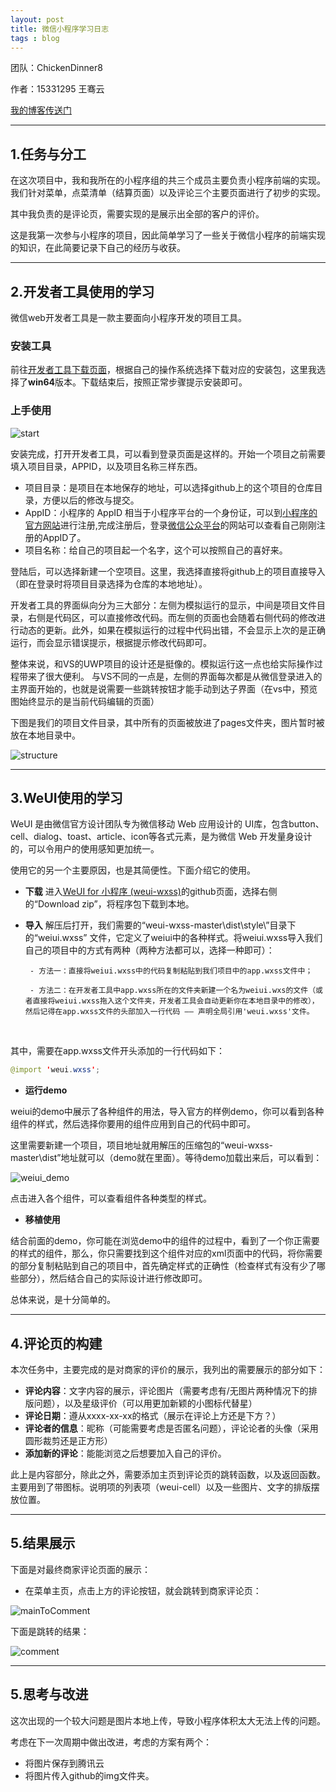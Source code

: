 ```yaml
---
layout: post
title: 微信小程序学习日志
tags : blog
---
```



团队：ChickenDinner8

作者：15331295 王骞云

[我的博客传送门](https://blog.csdn.net/pomelo_W/article/details/79955218)


---
## **1.任务与分工** 
在这次项目中，我和我所在的小程序组的共三个成员主要负责小程序前端的实现。我们针对菜单，点菜清单（结算页面）以及评论三个主要页面进行了初步的实现。

其中我负责的是评论页，需要实现的是展示出全部的客户的评价。

这是我第一次参与小程序的项目，因此简单学习了一些关于微信小程序的前端实现的知识，在此简要记录下自己的经历与收获。

---
## **2.开发者工具使用的学习**
微信web开发者工具是一款主要面向小程序开发的项目工具。


### **安装工具**
前往[开发者工具下载页面](https://developers.weixin.qq.com/miniprogram/dev/devtools/download.html?t=2018412)，根据自己的操作系统选择下载对应的安装包，这里我选择了**win64**版本。下载结束后，按照正常步骤提示安装即可。

### **上手使用**

![start][1]

安装完成，打开开发者工具，可以看到登录页面是这样的。开始一个项目之前需要填入项目目录，APPID，以及项目名称三样东西。

 - 项目目录：是项目在本地保存的地址，可以选择github上的这个项目的仓库目录，方便以后的修改与提交。
 - AppID：小程序的 AppID 相当于小程序平台的一个身份证，可以到[小程序的官方网站]( https://mp.weixin.qq.com/wxopen/waregister?action=step1)进行注册,完成注册后，登录[微信公众平台]( https://mp.weixin.qq.com )的网站可以查看自己刚刚注册的AppID了。
 - 项目名称：给自己的项目起一个名字，这个可以按照自己的喜好来。

登陆后，可以选择新建一个空项目。这里，我选择直接将github上的项目直接导入（即在登录时将项目目录选择为仓库的本地地址）。

开发者工具的界面纵向分为三大部分：左侧为模拟运行的显示，中间是项目文件目录，右侧是代码区，可以直接修改代码。而左侧的页面也会随着右侧代码的修改进行动态的更新。此外，如果在模拟运行的过程中代码出错，不会显示上次的是正确运行，而会显示错误提示，根据提示修改代码即可。

整体来说，和VS的UWP项目的设计还是挺像的。模拟运行这一点也给实际操作过程带来了很大便利。
与VS不同的一点是，左侧的界面每次都是从微信登录进入的主界面开始的，也就是说需要一些跳转按钮才能手动到达子界面（在vs中，预览图始终显示的是当前代码编辑的页面）

下图是我们的项目文件目录，其中所有的页面被放进了pages文件夹，图片暂时被放在本地目录中。

![structure][2]

---
## **3.WeUI使用的学习**

WeUI 是由微信官方设计团队专为微信移动 Web 应用设计的 UI库，包含button、cell、dialog、toast、article、icon等各式元素，是为微信 Web 开发量身设计的，可以令用户的使用感知更加统一。

使用它的另一个主要原因，也是其简便性。下面介绍它的使用。

 - **下载**
    进入[WeUI for 小程序 (weui-wxss)](https://github.com/Tencent/weui-wxss/)的github页面，选择右侧的“Download zip”，将程序包下载到本地。

 - **导入**
解压后打开，我们需要的“weui-wxss-master\dist\style\”目录下的“weiui.wxss” 文件，它定义了weiui中的各种样式。将weiui.wxss导入我们自己的项目中的方式有两种（两种方法都可以，选择一种即可）：

        - 方法一：直接将weiui.wxss中的代码复制粘贴到我们项目中的app.wxss文件中；
        
        - 方法二：在开发者工具中app.wxss所在的文件夹新建一个名为weiui.wxs的文件（或者直接将weiui.wxss拖入这个文件夹，开发者工具会自动更新你在本地目录中的修改），然后记得在app.wxss文件的头部加入一行代码 —— 声明全局引用'weui.wxss'文件。
     

其中，需要在app.wxss文件开头添加的一行代码如下：
```java
@import 'weui.wxss';
```

 - **运行demo**
 
weiui的demo中展示了各种组件的用法，导入官方的样例demo，你可以看到各种组件的样式，然后选择你要用的组件应用到自己的代码中即可。

这里需要新建一个项目，项目地址就用解压的压缩包的“weui-wxss-master\dist”地址就可以（demo就在里面）。等待demo加载出来后，可以看到：

![weiui_demo][3]

点击进入各个组件，可以查看组件各种类型的样式。

 - **移植使用**
 
结合前面的demo，你可能在浏览demo中的组件的过程中，看到了一个你正需要的样式的组件，那么，你只需要找到这个组件对应的xml页面中的代码，将你需要的部分复制粘贴到自己的项目中，首先确定样式的正确性（检查样式有没有少了哪些部分），然后结合自己的实际设计进行修改即可。

总体来说，是十分简单的。

 

---
## **4.评论页的构建**

本次任务中，主要完成的是对商家的评价的展示，我列出的需要展示的部分如下：

 - **评论内容**：文字内容的展示，评论图片（需要考虑有/无图片两种情况下的排版问题），以及星级评价（可以用更加新颖的小图标代替星）
 - **评论日期**：遵从xxxx-xx-xx的格式（展示在评论上方还是下方？）
 - **评论者的信息**：昵称（可能需要考虑是否匿名问题），评论论者的头像（采用圆形裁剪还是正方形）
 - **添加新的评论**：能能浏览之后想要加入自己的评价。
 
此上是内容部分，除此之外，需要添加主页到评论页的跳转函数，以及返回函数。
主要用到了带图标。说明项的列表项（weui-cell）以及一些图片、文字的排版摆放位置。

---
## **5.结果展示**
下面是对最终商家评论页面的展示：

 - 在菜单主页，点击上方的评论按钮，就会跳转到商家评论页：

![mainToComment][5]

下面是跳转的结果：

![comment][4]


---
## **5.思考与改进**

这次出现的一个较大问题是图片本地上传，导致小程序体积太大无法上传的问题。

考虑在下一次周期中做出改进，考虑的方案有两个：

 - 将图片保存到腾讯云
 - 将图片传入github的img文件夹。



  [1]: https://github.com/ChickenDinner8/ChickenDinner8.github.io/blob/master/public/img/pomelo/start.PNG?raw=true
  [2]: https://github.com/ChickenDinner8/ChickenDinner8.github.io/blob/master/public/img/pomelo/structure.png?raw=true
  [3]: https://github.com/ChickenDinner8/ChickenDinner8.github.io/blob/master/public/img/pomelo/weui_demo.png?raw=true
  [4]: https://github.com/ChickenDinner8/ChickenDinner8.github.io/blob/master/public/img/pomelo/comment.png?raw=true
  [5]: https://github.com/ChickenDinner8/ChickenDinner8.github.io/blob/master/public/img/pomelo/mainToComment.png?raw=true
